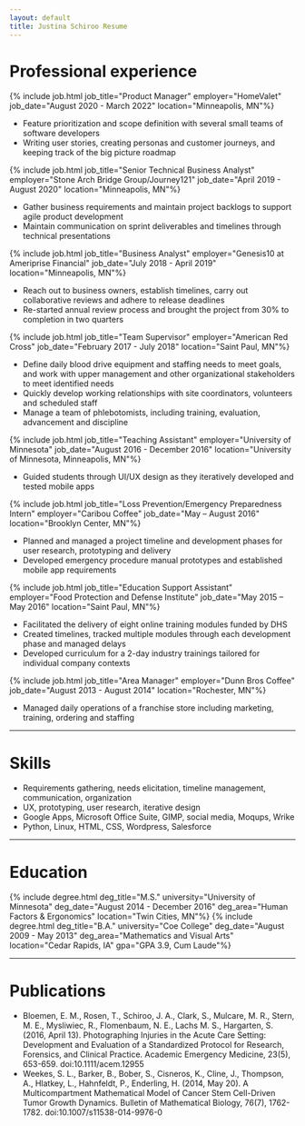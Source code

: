 ```yaml
---
layout: default
title: Justina Schiroo Resume
---
```


# Professional experience #
{% include job.html job_title="Product Manager"
                    employer="HomeValet"
                    job_date="August 2020 - March 2022"
                    location="Minneapolis, MN"%}
- Feature prioritization and scope definition with several small teams of software developers
- Writing user stories, creating personas and customer journeys, and keeping track of the big picture roadmap

{% include job.html job_title="Senior Technical Business Analyst"
                    employer="Stone Arch Bridge Group/Journey121"
                    job_date="April 2019 - August 2020"
                    location="Minneapolis, MN"%}
- Gather business requirements and maintain project backlogs to support agile product development
- Maintain communication on sprint deliverables and timelines through technical presentations

{% include job.html job_title="Business Analyst"
                    employer="Genesis10 at Ameriprise Financial"
                    job_date="July 2018 - April 2019"
                    location="Minneapolis, MN"%}
- Reach out to business owners, establish timelines, carry out collaborative reviews and adhere to release deadlines
- Re-started annual review process and brought the project from 30% to completion in two quarters

{% include job.html job_title="Team Supervisor"
                    employer="American Red Cross"
                    job_date="February 2017 - July 2018"
                    location="Saint Paul, MN"%}
 - Define daily blood drive equipment and staffing needs to meet goals, and work with upper management and other organizational stakeholders to meet identified needs
- Quickly develop working relationships with site coordinators, volunteers and scheduled staff
- Manage a team of phlebotomists, including training, evaluation, advancement and discipline

{% include job.html job_title="Teaching Assistant"
                    employer="University of Minnesota"
                    job_date="August 2016 - December 2016"
                    location="University of Minnesota, Minneapolis, MN"%}
 - Guided students through UI/UX design as they iteratively developed and tested mobile apps

{% include job.html job_title="Loss Prevention/Emergency Preparedness Intern"
                    employer="Caribou Coffee"
                    job_date="May – August 2016"
                    location="Brooklyn Center, MN"%}
- Planned and managed a project timeline and development phases for user research, prototyping and delivery
- Developed emergency procedure manual prototypes and established mobile app requirements

{% include job.html job_title="Education Support Assistant"
                    employer="Food Protection and Defense Institute"
                    job_date="May 2015 – May 2016"
                    location="Saint Paul, MN"%}
- Facilitated the delivery of eight online training modules funded by DHS
- Created timelines, tracked multiple modules through each development phase and managed delays
- Developed curriculum for a 2-day industry trainings tailored for individual company contexts

{% include job.html job_title="Area Manager"
                    employer="Dunn Bros Coffee"
                    job_date="August 2013 - August 2014"
                    location="Rochester, MN"%}
- Managed daily operations of a franchise store including marketing, training, ordering and staffing

---------------------------

# Skills #

- Requirements gathering, needs elicitation, timeline management, communication, organization
- UX, prototyping, user research, iterative design
- Google Apps, Microsoft Office Suite, GIMP, social media, Moqups, Wrike
- Python, Linux, HTML, CSS, Wordpress, Salesforce

---------------------------

# Education #
{% include degree.html deg_title="M.S."
                       university="University of Minnesota"
                       deg_date="August 2014 - December 2016"
                       deg_area="Human Factors & Ergonomics"
                       location="Twin Cities, MN"%}
{% include degree.html deg_title="B.A."
                       university="Coe College"
                       deg_date="August 2009 - May 2013"
                       deg_area="Mathematics and Visual Arts"
                       location="Cedar Rapids, IA"
                       gpa="GPA 3.9, Cum Laude"%}

---------------------------

# Publications #

- Bloemen, E. M., Rosen, T., Schiroo, J. A., Clark, S., Mulcare, M. R., Stern, M. E., Mysliwiec, R., Flomenbaum, N. E., Lachs M. S., Hargarten, S. (2016, April 13). Photographing Injuries in the Acute Care Setting: Development and Evaluation of a Standardized Protocol for Research, Forensics, and Clinical Practice. Academic Emergency Medicine, 23(5), 653-659. doi:10.1111/acem.12955
- Weekes, S. L., Barker, B., Bober, S., Cisneros, K., Cline, J., Thompson, A., Hlatkey, L., Hahnfeldt, P., Enderling, H. (2014, May 20). A Multicompartment Mathematical Model of Cancer Stem Cell-Driven Tumor Growth Dynamics. Bulletin of Mathematical Biology, 76(7), 1762-1782. doi:10.1007/s11538-014-9976-0
